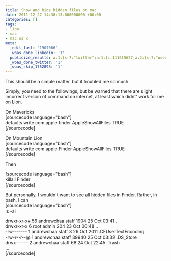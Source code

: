 ```yaml
---
title: Show and hide hidden files on mac
date: 2011-12-27 14:38:13.000000000 +00:00
categories: []
tags:
- lion
- mac
- mac os x
meta:
  _edit_last: '1907066'
  _wpas_done_linkedin: '1'
  publicize_results: a:1:{s:7:"twitter";a:1:{i:111615627;a:2:{s:7:"user_id";s:10:"andrewchaa";s:7:"post_id";s:18:"151673266338140160";}}}
  _wpas_done_twitter: '1'
  _wpas_skip_1752093: '1'
---
```

<p>This should be a simple matter, but it troubled me so much.</p>
<p>Simply, you need to the followings, but be warned that there are slight incorrect version of command on internet, at least which didnt' work for me on Lion.</p>
<p>On Mavericks<br />
[sourcecode language="bash"]<br />
defaults write com.apple.finder AppleShowAllFiles TRUE<br />
[/sourcecode]</p>
<p>On Mountain Lion<br />
[sourcecode language="bash"]<br />
defaults write com.apple.Finder AppleShowAllFiles TRUE<br />
[/sourcecode]</p>
<p>Then</p>
<p>[sourcecode language="bash"]<br />
killall Finder<br />
[/sourcecode]</p>
<p>But personally, I wouldn't want to see all hidden files in Finder. Rather, in bash, I can<br />
[sourcecode language="bash"]<br />
ls -al</p>
<p>drwxr-xr-x+ 56 andrewchaa  staff   1904 25 Oct 03:41 .<br />
drwxr-xr-x   6 root        admin    204 23 Oct 00:48 ..<br />
-rw-------   1 andrewchaa  staff      3 26 Oct  2011 .CFUserTextEncoding<br />
-rw-r--r--@  1 andrewchaa  staff  39940 25 Oct 03:32 .DS_Store<br />
drwx------   2 andrewchaa  staff     68 24 Oct 22:45 .Trash<br />
...<br />
[/sourcecode]</p>
